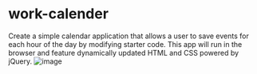 # work-calender
Create a simple calendar application that allows a user to save events for each hour of the day by modifying starter code. This app will run in the browser and feature dynamically updated HTML and CSS powered by jQuery.
![image](https://user-images.githubusercontent.com/68858765/97492743-59c7dc80-193a-11eb-92af-9aec5de92578.png)
